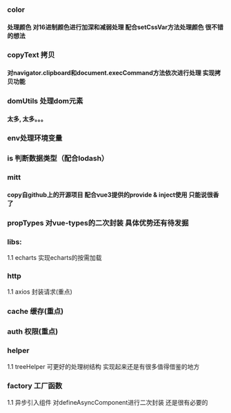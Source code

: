 
### color
#### 处理颜色 对16进制颜色进行加深和减弱处理 配合setCssVar方法处理颜色 很不错的想法

### copyText 拷贝
#### 对navigator.clipboard和document.execCommand方法依次进行处理 实现拷贝功能

### domUtils 处理dom元素
#### 太多, 太多。。。

### env处理环境变量

### is 判断数据类型（配合lodash）

### mitt
#### copy自github上的开源项目 配合vue3提供的provide & inject使用 只能说很香了

### propTypes 对vue-types的二次封装 具体优势还有待发掘

### libs:
  1.1 echarts 实现echarts的按需加载

### http
  1.1 axios 封装请求(重点)

### cache 缓存(重点)

### auth 权限(重点)

### helper
  1.1 treeHelper 可更好的处理树结构 实现起来还是有很多值得借鉴的地方

### factory 工厂函数
  1.1 异步引入组件 对defineAsyncComponent进行二次封装 还是很有必要的
